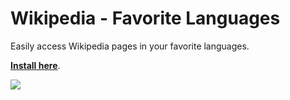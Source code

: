 # Wikipedia - Favorite Languages

Easily access Wikipedia pages in your favorite languages.

**[Install here](https://github.com/a-hammer/userscripts/raw/master/Wikipedia_FavoriteLanguages/wikipedia_favorite-languages.user.js)**.

![](screenshot.jpg)
